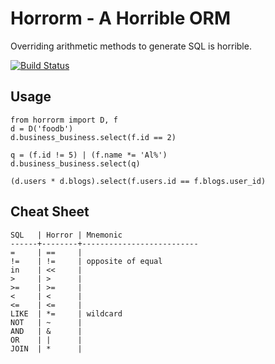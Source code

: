 Horrorm - A Horrible ORM
========================

Overriding arithmetic methods to generate SQL is horrible.

[![Build Status](https://secure.travis-ci.org/akrito/horrorm.png?branch=master)](http://travis-ci.org/akrito/horrorm)

Usage
-----

    from horrorm import D, f
    d = D('foodb')
    d.business_business.select(f.id == 2)
    
    q = (f.id != 5) | (f.name *= 'Al%')
    d.business_business.select(q)

    (d.users * d.blogs).select(f.users.id == f.blogs.user_id)

Cheat Sheet
-----------

    SQL   | Horror | Mnemonic
    ------+--------+--------------------------
    =     | ==     |
    !=    | !=     | opposite of equal
    in    | <<     |
    >     | >      |
    >=    | >=     |
    <     | <      |
    <=    | <=     |
    LIKE  | *=     | wildcard
    NOT   | ~      |
    AND   | &      |
    OR    | |      |
    JOIN  | *      |
